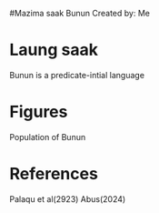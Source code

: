 #Mazima saak Bunun
Created by: Me

# Laung saak
Bunun is a predicate-intial language

# Figures
Population of Bunun

# References
Palaqu et al(2923)
Abus(2024)
